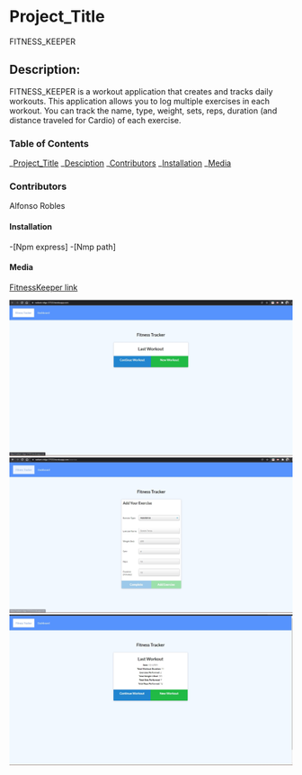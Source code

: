 # Project_Title

FITNESS_KEEPER

## Description:

FITNESS_KEEPER is a workout application that creates and tracks daily workouts. This application allows you to log multiple exercises in each workout. You can track the name, type, weight, sets, reps, duration (and distance traveled for Cardio) of each exercise.

### Table of Contents

_[Project_Title](#project_title)
_[Desciption](#description)
_[Contributors](#contributors)
_[Installation](#installation)
\_[Media](#media)

### Contributors

Alfonso Robles

#### Installation

-[Npm express] -[Nmp path]

#### Media

[FitnessKeeper link](https://radiant-ridge-57533.herokuapp.com/)

![FitnessKeeperHomePage](./images/FitnessKeeperHomePage.jpg)
![FitnessKeeperAddExercise](./images/FitnessKeeperAddExercise.jpg)
![LastWorkout](./images/LastWorkout.jpg)
